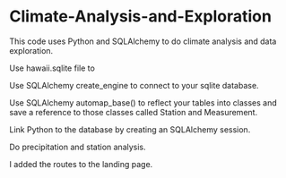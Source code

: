 # Climate-Analysis-and-Exploration
This code uses Python and SQLAlchemy to do climate analysis and data exploration.

Use hawaii.sqlite file to 

Use SQLAlchemy create_engine to connect to your sqlite database.

Use SQLAlchemy automap_base() to reflect your tables into classes and save a reference to those classes called Station and Measurement.

Link Python to the database by creating an SQLAlchemy session.

Do precipitation and station analysis.

I added the routes to the landing page. 
